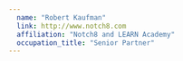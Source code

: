 ```yaml
---
  name: "Robert Kaufman"
  link: http://www.notch8.com
  affiliation: "Notch8 and LEARN Academy"
  occupation_title: "Senior Partner"
---
```

